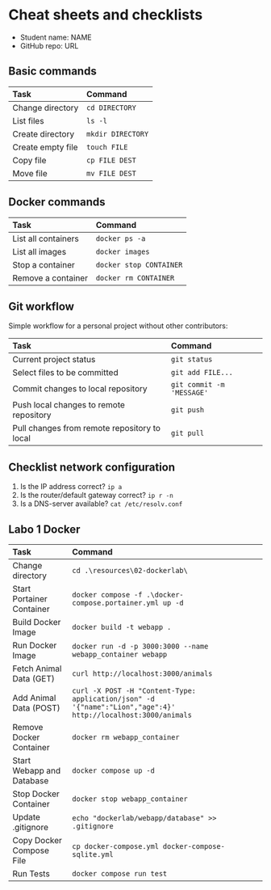 # Cheat sheets and checklists

- Student name: NAME
- GitHub repo: URL

## Basic commands

| Task              | Command           |
| :---------------- | :---------------- |
| Change directory  | `cd DIRECTORY`    |
| List files        | `ls -l`           |
| Create directory  | `mkdir DIRECTORY` |
| Create empty file | `touch FILE`      |
| Copy file         | `cp FILE DEST`    |
| Move file         | `mv FILE DEST`    |

## Docker commands

| Task                | Command                 |
| :------------------ | :---------------------- |
| List all containers | `docker ps -a`          |
| List all images     | `docker images`         |
| Stop a container    | `docker stop CONTAINER` |
| Remove a container  | `docker rm CONTAINER`   |

## Git workflow

Simple workflow for a personal project without other contributors:

| Task                                         | Command                   |
| :------------------------------------------- | :------------------------ |
| Current project status                       | `git status`              |
| Select files to be committed                 | `git add FILE...`         |
| Commit changes to local repository           | `git commit -m 'MESSAGE'` |
| Push local changes to remote repository      | `git push`                |
| Pull changes from remote repository to local | `git pull`                |

## Checklist network configuration

1. Is the IP address correct? `ip a`
2. Is the router/default gateway correct? `ip r -n`
3. Is a DNS-server available? `cat /etc/resolv.conf`

## Labo 1 Docker

| Task                     | Command                                                     |
| :------------------------| :---------------------------------------------------        |
| Change directory         | `cd .\resources\02-dockerlab\`                              |
| Start Portainer Container| `docker compose -f .\docker-compose.portainer.yml up -d`    |
| Build Docker Image       | `docker build -t webapp .`                                  |
| Run Docker Image         | `docker run -d -p 3000:3000 --name webapp_container webapp` |
| Fetch Animal Data (GET)  | `curl http://localhost:3000/animals`                        |
| Add Animal Data (POST)       | `curl -X POST -H "Content-Type: application/json" -d '{"name":"Lion","age":4}' http://localhost:3000/animals` |
| Remove Docker Container        | `docker rm webapp_container`                          |
| Start Webapp and Database     | `docker compose up -d`                                 |
| Stop Docker Container          | `docker stop webapp_container`                        |
| Update .gitignore             | `echo "dockerlab/webapp/database" >> .gitignore`       |
| Copy Docker Compose File      | `cp docker-compose.yml docker-compose-sqlite.yml`      |
| Run Tests                     | `docker compose run test`                              |
